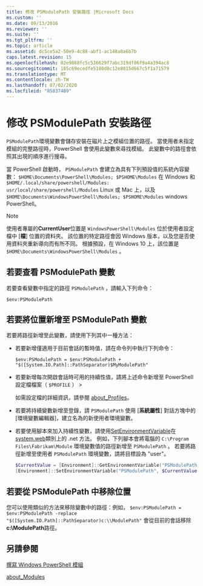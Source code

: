 ```yaml
---
title: 修改 PSModulePath 安裝路徑 |Microsoft Docs
ms.custom: ''
ms.date: 09/13/2016
ms.reviewer: ''
ms.suite: ''
ms.tgt_pltfrm: ''
ms.topic: article
ms.assetid: dc5ce5a2-50e9-4c88-abf1-ac148a8a6b7b
caps.latest.revision: 15
ms.openlocfilehash: 02e9868fc5c536629f7abc319df06f9a4a394ac8
ms.sourcegitcommit: 105c69ecedfe5180d8c12e8015d667c5f1a71579
ms.translationtype: MT
ms.contentlocale: zh-TW
ms.lasthandoff: 07/02/2020
ms.locfileid: "85837489"
---
```

# <a name="modifying-the-psmodulepath-installation-path"></a>修改 PSModulePath 安裝路徑

`PSModulePath`環境變數會儲存安裝在磁片上之模組位置的路徑。 當使用者未指定模組的完整路徑時，PowerShell 會使用此變數來尋找模組。 此變數中的路徑會依照其出現的順序進行搜尋。

當 PowerShell 啟動時， `PSModulePath` 會建立為具有下列預設值的系統內容變數： `$HOME\Documents\PowerShell\Modules; $PSHOME\Modules` 在 Windows 和 `$HOME/.local/share/powershell/Modules: usr/local/share/powershell/Modules` Linux 或 Mac 上，以及 `$HOME\Documents\WindowsPowerShell\Modules; $PSHOME\Modules` windows PowerShell。

> [!NOTE]
> 使用者專屬的**CurrentUser**位置是 `WindowsPowerShell\Modules` 位於使用者設定檔中 [**檔**] 位置的資料夾。 該位置的特定路徑會因 Windows 版本，以及您是否使用資料夾重新導向而有所不同。 根據預設，在 Windows 10 上，該位置是 `$HOME\Documents\WindowsPowerShell\Modules` 。

## <a name="to-view-the-psmodulepath-variable"></a>若要查看 PSModulePath 變數

若要查看變數中指定的路徑 `PSModulePath` ，請輸入下列命令：

`$env:PSModulePath`

## <a name="to-add-locations-to-the-psmodulepath-variable"></a>若要將位置新增至 PSModulePath 變數

若要將路徑新增至此變數，請使用下列其中一種方法：

- 若要新增僅適用于目前會話的暫時值，請在命令列中執行下列命令：

  `$env:PSModulePath = $env:PSModulePath + "$([System.IO.Path]::PathSeparator)$MyModulePath"`

- 若要新增每次開啟會話時可用的持續性值，請將上述命令新增至 PowerShell 設定檔檔案（ `$PROFILE` ） >

  如需設定檔的詳細資訊，請參閱 [about_Profiles](/powershell/module/microsoft.powershell.core/about/about_profiles)。

- 若要將持續變數新增至登錄，請 `PSModulePath` 使用 [**系統屬性**] 對話方塊中的 [環境變數編輯器]，建立名為的新使用者環境變數。

- 若要使用腳本來加入持續性變數，請使用[SetEnvironmentVariable](/dotnet/api/system.environment.setenvironmentvariable)在[system.web](/dotnet/api/system.environment)類別上的 .net 方法。 例如，下列腳本會將電腦的 `C:\Program Files\Fabrikam\Module` 環境變數值的路徑新增至 `PSModulePath` 。 若要將路徑新增至使用者 `PSModulePath` 環境變數，請將目標設為 "user"。

  ```powershell
  $CurrentValue = [Environment]::GetEnvironmentVariable("PSModulePath", "Machine")
  [Environment]::SetEnvironmentVariable("PSModulePath", $CurrentValue + [System.IO.Path]::PathSeparator + "C:\Program Files\Fabrikam\Modules", "Machine")

  ```

## <a name="to-remove-locations-from-the-psmodulepath"></a>若要從 PSModulePath 中移除位置

您可以使用類似的方法來移除變數中的路徑：例如， `$env:PSModulePath = $env:PSModulePath -replace "$([System.IO.Path]::PathSeparator)c:\\ModulePath"` 會從目前的會話移除**c:\ModulePath**路徑。

## <a name="see-also"></a>另請參閱

[撰寫 Windows PowerShell 模組](./writing-a-windows-powershell-module.md)

[about_Modules](/powershell/module/microsoft.powershell.core/about/about_modules)
